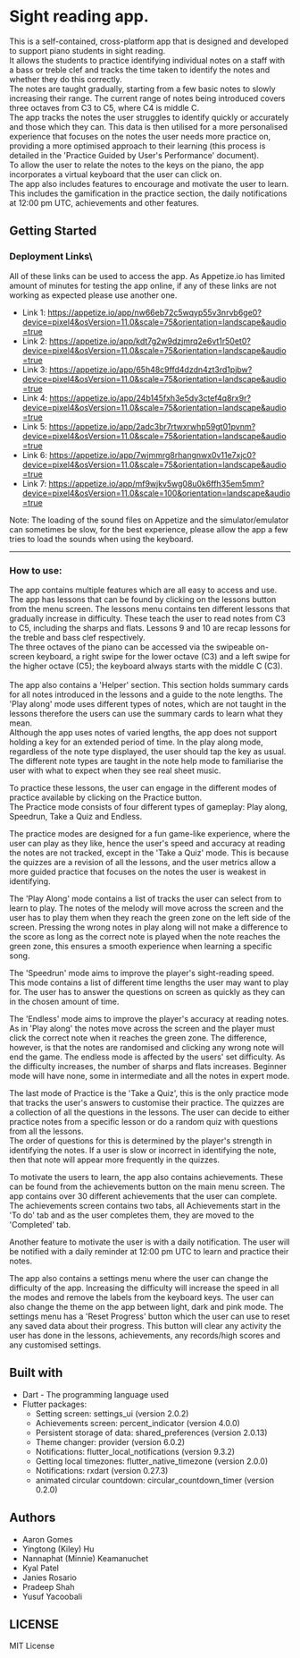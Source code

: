 # Sight reading app.

This is a self-contained, cross-platform app that is designed and developed to support piano students in sight reading.\
It allows the students to practice identifying individual notes on a staff with a bass or treble clef and tracks the time taken to identify the notes and whether they do this correctly.\
The notes are taught gradually, starting from a few basic notes to slowly increasing their range. The current range of notes being introduced covers three octaves from C3 to C5, where C4 is middle C.\
The app tracks the notes the user struggles to identify quickly or accurately and those which they can. This data is then utilised for a more personalised experience that focuses on the notes the user needs more practice on, providing a more optimised approach to their learning (this process is detailed in the 'Practice Guided by User's Performance' document).\
To allow the user to relate the notes to the keys on the piano, the app incorporates a virtual keyboard that the user can click on.\
The app also includes features to encourage and motivate the user to learn. This includes the gamification in the practice section, the daily notifications at 12:00 pm UTC, achievements and other features.

## Getting Started

### Deployment Links\
All of these links can be used to access the app. As Appetize.io has limited amount of minutes for testing the app online, if any of these links are not working as expected please use another one.

  - Link 1: <https://appetize.io/app/nw66eb72c5wqyp55v3nrvb6ge0?device=pixel4&osVersion=11.0&scale=75&orientation=landscape&audio=true>
  - Link 2: <https://appetize.io/app/kdt7g2w9dzjmrq2e6vt1r50et0?device=pixel4&osVersion=11.0&scale=75&orientation=landscape&audio=true>
  - Link 3: <https://appetize.io/app/65h48c9ffd4dzdn4zt3rd1pjbw?device=pixel4&osVersion=11.0&scale=75&orientation=landscape&audio=true>
  - Link 4: <https://appetize.io/app/24b145fxh3e5dy3ctef4q8rx9r?device=pixel4&osVersion=11.0&scale=75&orientation=landscape&audio=true>
  - Link 5: <https://appetize.io/app/2adc3br7rtwxrwhp59gt01pvnm?device=pixel4&osVersion=11.0&scale=75&orientation=landscape&audio=true>
  - Link 6: <https://appetize.io/app/7wjmmrg8rhangnwx0v11e7xjc0?device=pixel4&osVersion=11.0&scale=75&orientation=landscape&audio=true>
  - Link 7: <https://appetize.io/app/mf9wjkv5wg08u0k6ffh35em5mm?device=pixel4&osVersion=11.0&scale=100&orientation=landscape&audio=true>


Note: The loading of the sound files on Appetize and the simulator/emulator can sometimes be slow, for the best experience, please allow the app a few tries to load the sounds when using the keyboard.

---

### How to use:

The app contains multiple features which are all easy to access and use.\
The app has lessons that can be found by clicking on the lessons button from the menu screen.  The lessons menu contains ten different lessons that gradually increase in difficulty. These teach the user to read notes from C3 to C5, including the sharps and flats. Lessons 9 and 10 are recap lessons for the treble and bass clef respectively.\
The three octaves of the piano can be accessed via the swipeable on-screen keyboard, a right swipe for the lower octave (C3) and a left swipe for the higher octave (C5); the keyboard always starts with the middle C (C3).\
\
The app also contains a 'Helper' section. This section holds summary cards for all notes introduced in the lessons and a guide to the note lengths. The 'Play along' mode uses different types of notes, which are not taught in the lessons therefore the users can use the summary cards to learn what they mean.\
Although the app uses notes of varied lengths, the app does not support holding a key for an extended period of time. In the play along mode, regardless of the note type displayed, the user should tap the key as usual. The different note types are taught in the note help mode to familiarise the user with what to expect when they see real sheet music.

To practice these lessons, the user can engage in the different modes of practice available by clicking on the Practice button.\
The Practice mode consists of four different types of gameplay: Play along, Speedrun, Take a Quiz and Endless.

 The practice modes are designed for a fun game-like experience, where the user can play as they like, hence the user's speed and accuracy at reading the notes are not tracked, except in the 'Take a Quiz' mode. This is because the quizzes are a revision of all the lessons, and the user metrics allow a more guided practice that focuses on the notes the user is weakest in identifying.

The 'Play Along' mode contains a list of tracks the user can select from to learn to play. The notes of the melody will move across the screen and the user has to play them when they reach the green zone on the left side of the screen. Pressing the wrong notes in play along will not make a difference to the score as long as the correct note is played when the note reaches the green zone, this ensures a smooth experience when learning a specific song.

The 'Speedrun' mode aims to improve the player's sight-reading speed. This mode contains a list of different time lengths the user may want to play for. The user has to answer the questions on screen as quickly as they can in the chosen amount of time.

The 'Endless' mode aims to improve the player's accuracy at reading notes. As in 'Play along' the notes move across the screen and the player must click the correct note when it reaches the green zone. The difference, however, is that the notes are randomised and clicking any wrong note will end the game. The endless mode is affected by the users' set difficulty. As the difficulty increases, the number of sharps and flats increases. Beginner mode will have none, some in intermediate and all the notes in expert mode.

The last mode of Practice is the 'Take a Quiz', this is the only practice mode that tracks the user's answers to customise their practice. The quizzes are a collection of all the questions in the lessons. The user can decide to either practice notes from a specific lesson or do a random quiz with questions from all the lessons.\
The order of questions for this is determined by the player's strength in identifying the notes. If a user is slow or incorrect in identifying the note, then that note will appear more frequently in the quizzes.

To motivate the users to learn, the app also contains achievements. These can be found from the achievements button on the main menu screen. The app contains over 30 different achievements that the user can complete. The achievements screen contains two tabs, all Achievements start in the 'To do' tab and as the user completes them, they are moved to the 'Completed' tab.

Another feature to motivate the user is with a daily notification. The user will be notified with a daily reminder at 12:00 pm UTC to learn and practice their notes.

The app also contains a settings menu where the user can change the difficulty of the app. Increasing the difficulty will increase the speed in all the modes and remove the labels from the keyboard keys. The user can also change the theme on the app between light, dark and pink mode. The settings menu has a 'Reset Progress' button which the user can use to reset any saved data about their progress. This button will clear any activity the user has done in the lessons, achievements, any records/high scores and any customised settings.


## Built with
  - Dart  - The programming language used
  - Flutter packages:
    - Setting screen: settings_ui (version 2.0.2)
    - Achievements screen: percent_indicator (version 4.0.0)
    - Persistent storage of data: shared_preferences (version 2.0.13)
    - Theme changer: provider (version 6.0.2)
    - Notifications: flutter_local_notifications (version 9.3.2)
    - Getting local timezones: flutter_native_timezone (version 2.0.0)
    - Notifications: rxdart (version 0.27.3)
    - animated circular countdown: circular_countdown_timer (version 0.2.0)


## Authors
  - Aaron Gomes
  - Yingtong (Kiley) Hu
  - Nannaphat (Minnie) Keamanuchet
  - Kyal Patel
  - Janies Rosario
  - Pradeep Shah
  - Yusuf Yacoobali

## LICENSE
MIT License
